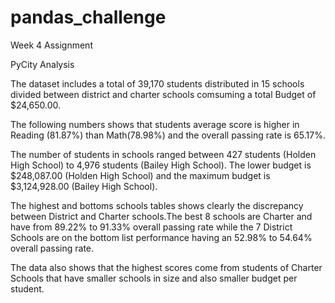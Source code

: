# pandas_challenge
Week 4 Assignment

PyCity Analysis

The dataset includes a total of 39,170 students distributed in 15 schools divided between district and charter schools comsuming a total Budget of $24,650.00. 

The following numbers shows that students average score is higher in Reading (81.87%) than Math(78.98%) and the overall passing rate is 65.17%. 

The number of students in schools ranged between 427 students (Holden High School) to 4,976 students (Bailey High School).
The lower budget is $248,087.00 (Holden High School) and the maximum budget is $3,124,928.00 (Bailey High School). 

The highest and bottoms schools tables shows clearly the discrepancy between District and Charter schools.The best 8 schools are Charter and have from 89.22% to 91.33% overall passing rate while the 7  District Schools are on the bottom list performance having an 52.98% to 54.64% overall passing rate.

The data also shows that the highest scores come from students of Charter Schools that have smaller schools in size and also smaller budget per student.
